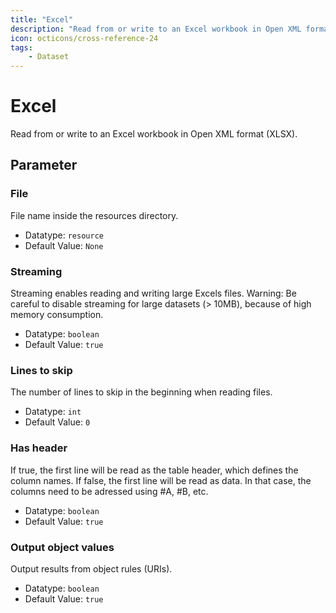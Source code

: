 ```yaml
---
title: "Excel"
description: "Read from or write to an Excel workbook in Open XML format (XLSX)."
icon: octicons/cross-reference-24
tags: 
    - Dataset
---
```

# Excel
<!-- This file was generated - DO NOT CHANGE IT MANUALLY -->



Read from or write to an Excel workbook in Open XML format (XLSX).


## Parameter

### File

File name inside the resources directory.

- Datatype: `resource`
- Default Value: `None`



### Streaming

Streaming enables reading and writing large Excels files. Warning: Be careful to disable streaming for large datasets (> 10MB), because of high memory consumption.

- Datatype: `boolean`
- Default Value: `true`



### Lines to skip

The number of lines to skip in the beginning when reading files.

- Datatype: `int`
- Default Value: `0`



### Has header

If true, the first line will be read as the table header, which defines the column names. If false, the first line will be read as data. In that case, the columns need to be adressed using #A, #B, etc.

- Datatype: `boolean`
- Default Value: `true`



### Output object values

Output results from object rules (URIs).

- Datatype: `boolean`
- Default Value: `true`



